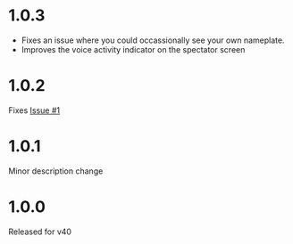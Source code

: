 # 1.0.3
- Fixes an issue where you could occassionally see your own nameplate.
- Improves the voice activity indicator on the spectator screen
# 1.0.2
Fixes [Issue #1](https://github.com/taffyko/LCNameplateTweaks/issues/1)
# 1.0.1
Minor description change
# 1.0.0
Released for v40